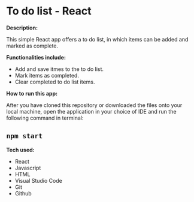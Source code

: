 
# To do list - React

**Description:**

This simple React app offers a to do list, in which items can be added and marked as complete.  

**Functionalities include:**
* Add and save itmes to the to do list.
* Mark items as completed.
* Clear completed to do list items.

**How to run this app:**

After you have cloned this repository or downloaded the files onto your local machine, open the application in your choice of IDE and run the following command in terminal:
## `npm start`

**Tech used:**
* React
* Javascript
* HTML
* Visual Studio Code   
* Git
* Github
